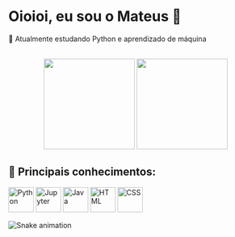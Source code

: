 # Oioioi, eu sou o Mateus 🌴
🌴 Atualmente estudando Python e aprendizado de máquina

<br>
<div align="center">
  <img height="180em" src="https://github-readme-stats.vercel.app/api?username=mateussb31&show_icons=true&theme=dracula&include_all_commits=true&count_private=true"/>
  <img height="180em" src="https://github-readme-stats.vercel.app/api/top-langs/?username=mateussb31&layout=compact&langs_count=7&theme=merko"/>
</div>




## 🌴 Principais conhecimentos:
<div display=inline">
<img alt="Python" height="50" width="50" src="https://cdn.jsdelivr.net/gh/devicons/devicon/icons/python/python-original.svg" />
<img alt="Jupyter" height="50" width="50" src="https://cdn.jsdelivr.net/gh/devicons/devicon/icons/jupyter/jupyter-original.svg" />
<img alt="Java" height="50" width="50" src="https://cdn.jsdelivr.net/gh/devicons/devicon/icons/java/java-original.svg" />
<img alt="HTML" height="50" width="50" src="https://cdn.jsdelivr.net/gh/devicons/devicon/icons/html5/html5-original.svg" />
<img alt="CSS" height="50" width="50" src="https://cdn.jsdelivr.net/gh/devicons/devicon/icons/css3/css3-original.svg" />
</div>

 ![Snake animation](https://github.com/mateussb31/mateussb31/blob/output/github-contribution-grid-snake.svg)
